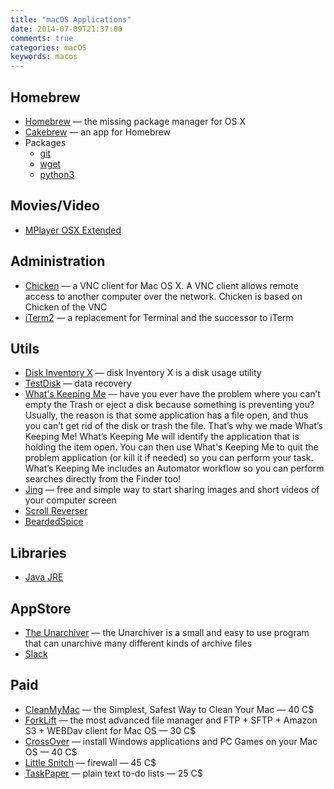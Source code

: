 ```yaml
---
title: "macOS Applications"
date: 2014-07-09T21:37:00
comments: true
categories: macOS
keywords: macos
---
```


## Homebrew
* [Homebrew](http://brew.sh/) — the missing package manager for OS X
* [Cakebrew](https://www.cakebrew.com/) — an app for Homebrew
* Packages
	* [git](http://git-scm.com/)
	* [wget](https://www.gnu.org/software/wget/)
	* [python3](https://www.python.org/download/releases/3.0/)

## Movies/Video
* [MPlayer OSX Extended](http://mplayerosx.ch/)

## Administration
* [Chicken](http://chicken.sourceforge.net/) — a VNC client for Mac OS X. A VNC client allows remote access to another computer over the network. Chicken is based on Chicken of the VNC
* [iTerm2](http://www.iterm2.com/) — a replacement for Terminal and the successor to iTerm

## Utils
* [Disk Inventory X](http://www.derlien.com/) — disk Inventory X is a disk usage utility
* [TestDisk](http://www.cgsecurity.org/wiki/TestDisk) — data recovery
* [What's Keeping Me](http://www.hamsoftengineering.com/products/wkm/wkm.html) — have you ever have the problem where you can’t empty the Trash or eject a disk because something is preventing you? Usually, the reason is that some application has a file open, and thus you can’t get rid of the disk or trash the file. That’s why we made What’s Keeping Me! What’s Keeping Me will identify the application that is holding the item open. You can then use What's Keeping Me to quit the problem application (or kill it if needed) so you can perform your task. What’s Keeping Me includes an Automator workflow so you can perform searches directly from the Finder too!
* [Jing](http://www.techsmith.com/jing.html) — free and simple way to start sharing images and short videos of your computer screen
* [Scroll Reverser](https://pilotmoon.com/scrollreverser/)
* [BeardedSpice](https://beardedspice.github.io/)

## Libraries
* [Java JRE](http://www.oracle.com/technetwork/java/javase/downloads/jre7-downloads-1880261.html)

## AppStore
* [The Unarchiver](https://itunes.apple.com/app/the-unarchiver/id425424353?mt=12&ls=1) — the Unarchiver is a small and easy to use program that can unarchive many different kinds of archive files
* [Slack](https://itunes.apple.com/app/slack/id803453959?ls=1&mt=12)

## Paid
* [CleanMyMac](http://macpaw.com/cleanmymac) — the Simplest, Safest Way to Clean Your Mac — 40 C$
* [ForkLift](http://www.binarynights.com/forklift/) — the most advanced file manager and FTP + SFTP + Amazon S3 + WEBDav client for Mac OS — 30 C$
* [CrossOver](http://www.codeweavers.com/products/) — install Windows applications and PC Games on your Mac OS — 40 C$
* [Little Snitch](http://www.obdev.at/products/littlesnitch/index.html) — firewall — 45 C$
* [TaskPaper](https://www.taskpaper.com/) — plain text to-do lists — 25 C$
